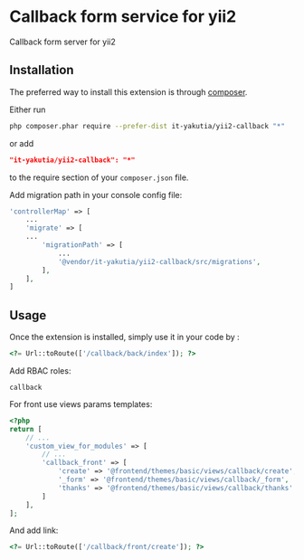 Callback form service for yii2
=====================
Callback form server for yii2

Installation
------------

The preferred way to install this extension is through [composer](http://getcomposer.org/download/).

Either run

```sh
php composer.phar require --prefer-dist it-yakutia/yii2-callback "*"
```

or add

```json
"it-yakutia/yii2-callback": "*"
```

to the require section of your `composer.json` file.

Add migration path in your console config file:

```php
'controllerMap' => [
    ...
    'migrate' => [
    ...
        'migrationPath' => [
            ...
            '@vendor/it-yakutia/yii2-callback/src/migrations',
        ],
    ],
]
```

Usage
-----

Once the extension is installed, simply use it in your code by  :

```php
<?= Url::toRoute(['/callback/back/index']); ?>
```

Add RBAC roles:

```
callback
```

For front use views params templates:

```php
<?php
return [
    // ...
    'custom_view_for_modules' => [
        // ...
        'callback_front' => [
            'create' => '@frontend/themes/basic/views/callback/create',
            '_form' => '@frontend/themes/basic/views/callback/_form',
            'thanks' => '@frontend/themes/basic/views/callback/thanks'
        ]
    ],
];
```

And add link:
```php
<?= Url::toRoute(['/callback/front/create']); ?>
```
